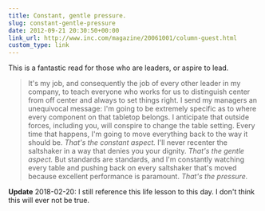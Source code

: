 ```yaml
---
title: Constant, gentle pressure.
slug: constant-gentle-pressure
date: 2012-09-21 20:30:50+00:00
link_url: http://www.inc.com/magazine/20061001/column-guest.html
custom_type: link
---
```


This is a fantastic read for those who are leaders, or aspire to lead.

> It's my job, and consequently the job of every other leader in my company, to teach everyone who works for us to distinguish center from off center and always to set things right. I send my managers an unequivocal message: I'm going to be extremely specific as to where every component on that tabletop belongs. I anticipate that outside forces, including you, will conspire to change the table setting. Every time that happens, I'm going to move everything back to the way it should be. _That's the constant aspect._ I'll never recenter the saltshaker in a way that denies you your dignity. _That's the gentle aspect._ But standards are standards, and I'm constantly watching every table and pushing back on every saltshaker that's moved because excellent performance is paramount. _That's the pressure._

**Update** 2018-02-20: I still reference this life lesson to this day. I don't think this will ever not be true.